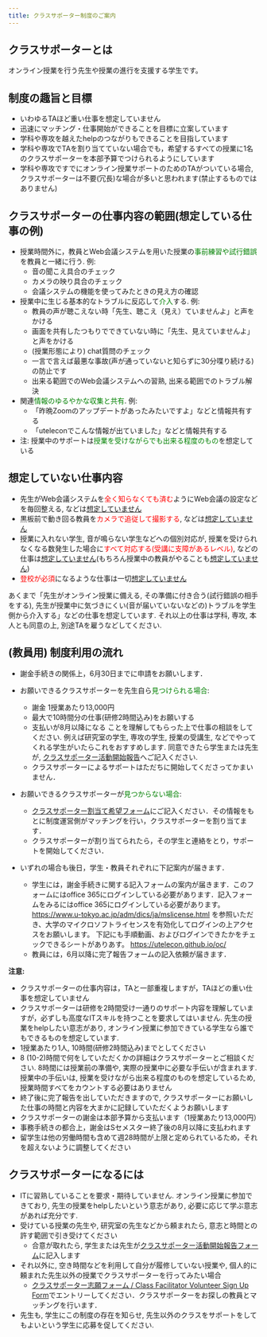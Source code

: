 ```yaml
---
title: クラスサポーター制度のご案内
---
```


クラスサポーターとは
---------------------------

オンライン授業を行う先生や授業の進行を支援する学生です。

制度の趣旨と目標
---------------------------

* いわゆるTAほど重い仕事を想定していません
* 迅速にマッチング・仕事開始ができることを目標に立案しています
* 学科や専攻を越えたhelpのつながりもできることを目指しています
* 学科や専攻でTAを割り当てていない場合でも，希望するすべての授業に1名のクラスサポーターを本部予算でつけられるようにしています
* 学科や専攻ですでにオンライン授業サポートのためのTAがついている場合, クラスサポーターは不要(冗長)な場合が多いと思われます(禁止するものではありません)

クラスサポーターの仕事内容の範囲(想定している仕事の例)
---------------------------

* 授業時間外に，教員とWeb会議システムを用いた授業の<font color="green">事前練習や試行錯誤</font>を教員と一緒に行う. 例:
  * 音の聞こえ具合のチェック
  * カメラの映り具合のチェック
  * 会議システムの機能を使ってみたときの見え方の確認
* 授業中に生じる基本的なトラブルに反応して<font color="green">介入</font>する. 例:
  * 教員の声が聴こえない時「先生、聴こえ（見え）ていませんよ」と声をかける
  * 画面を共有したつもりでできていない時に「先生、見えていませんよ」と声をかける
  * (授業形態により) chat質問のチェック
  * 一言で言えば最悪な事故(声が通っていないと知らずに30分喋り続ける)の防止です
  * 出来る範囲でのWeb会議システムへの習熟, 出来る範囲でのトラブル解決
* 関連<font color="green">情報のゆるやかな収集と共有</font>. 例:
  * 「昨晩Zoomのアップデートがあったみたいですよ」などと情報共有する
  * 「uteleconでこんな情報が出ていました」などと情報共有する
* 注: 授業中のサポートは<font color="green">授業を受けながらでも出来る程度のもの</font>を想定している

想定していない仕事内容
---------------------------

* 先生がWeb会議システムを<font color="red">全く知らなくても済む</font>ようにWeb会議の設定などを毎回整える, などは<u>想定していません</u>
* 黒板前で動き回る教員を<font color="red">カメラで追従して撮影する</font>, などは<u>想定していません</u>
* 授業に入れない学生, 音が鳴らない学生などへの個別対応が, 授業を受けられなくなる数発生した場合に<font color="red">すべて対応する(受講に支障があるレベル)</font>, などの仕事は<u>想定していません</u>(もちろん授業中の教員がやることも<u>想定していません</u>)
* <span style="color: red">登校が必須</span>になるような仕事は一切<u>想定していません</u>


あくまで「先生がオンライン授業に備える, その準備に付き合う(試行錯誤の相手をする), 先生が授業中に気づきにくい(音が届いていないなどの)トラブルを学生側から介入する」などの仕事を想定しています. それ以上の仕事は学科, 専攻, 本人とも同意の上, 別途TAを雇うなどしてください.

(教員用) 制度利用の流れ
---------------------------

* 謝金手続きの関係上，6月30日までに申請をお願いします．
* お願いできるクラスサポーターを先生自ら<font color="green">見つけられる場合</font>:
  * 謝金 1授業あたり13,000円   
  * 最大で10時間分の仕事(研修2時間込み)をお願いする
  * 支払いが8月以降になる
ことを理解してもらった上で仕事の相談をしてください. 例えば研究室の学生, 専攻の学生, 授業の受講生, などでやってくれる学生がいたらこれをおすすめします. 同意できたら学生または先生が, <a href="https://tinyurl.com/ugrxm4r" target="_blank">クラスサポーター活動開始報告</a>へご記入ください.
  * クラスサポーターによるサポートはただちに開始してくださってかまいません．

* お願いできるクラスサポーターが<font color="green">見つからない場合</font>:
  * <a href="https://tinyurl.com/rcu2lgz" target="_blank">クラスサポーター割当て希望フォーム</a>にご記入ください．その情報をもとに制度運営側がマッチングを行い，クラスサポーターを割り当てます．
  * クラスサポーターが割り当てられたら，その学生と連絡をとり，サポートを開始してください． 

* いずれの場合も後日，学生・教員それぞれに下記案内が届きます．
  * 学生には，謝金手続きに関する記入フォームの案内が届きます．このフォームにはoffice 365にログインしている必要があります．記入フォームをみるにはoffice 365にログインしている必要があります。
https://www.u-tokyo.ac.jp/adm/dics/ja/mslicense.html
を参照いただき、大学のマイクロソフトライセンスを有効化してログインの上アクセスをお願いします。
下記にも手順動画、およびログインできたかをチェックできるシートがありあす。
https://utelecon.github.io/oc/
  * 教員には，6月以降に完了報告フォームの記入依頼が届きます．

**注意:**

* クラスサポーターの仕事内容は，TAと一部重複しますが，TAほどの重い仕事を想定していません
* クラスサポーターは研修を2時間受け一通りのサポート内容を理解していますが，必ずしも高度なITスキルを持つことを要求してはいません. 先生の授業をhelpしたい意志があり, オンライン授業に参加できている学生なら誰でもできるものを想定しています.
* 1授業あたり1人, 10時間(研修2時間込み)までとしてください
* 8 (10-2)時間で何をしていただくかの詳細はクラスサポーターとご相談ください. 8時間には授業前の準備や, 実際の授業中に必要な手伝いが含まれます. 授業中の手伝いは, 授業を受けながら出来る程度のものを想定しているため, 授業時間すべてをカウントする必要はありません
* 終了後に完了報告を出していただきますので, クラスサポーターにお願いした仕事の時間と内容を大まかに記録していただくようお願いします
* クラスサポーターの謝金は本部予算から支払います（1授業あたり13,000円）
* 事務手続きの都合上，謝金はSセメスター終了後の8月以降に支払われます
* 留学生は他の労働時間も含めて週28時間が上限と定められているため，それを超えないように調整してください

クラスサポーターになるには
---------------------------------------------
* ITに習熟していることを要求・期待していません. オンライン授業に参加できており, 先生の授業をhelpしたいという意志があり, 必要に応じて学ぶ意志があれば充分です.
* 受けている授業の先生や, 研究室の先生などから頼まれたら, 意志と時間との許す範囲で引き受けてください
  * 合意が取れたら, 学生または先生が<a href="https://tinyurl.com/ugrxm4r" target="_blank">クラスサポーター活動開始報告フォーム</a>に記入します
* それ以外に, 空き時間などを利用して自分が履修していない授業や, 個人的に頼まれた先生以外の授業でクラスサポーターを行ってみたい場合
  * <a href="https://tinyurl.com/vob4dzp">クラスサポーター志願フォーム / Class Facilitator Volunteer Sign Up Form</a>でエントリーしてください．クラスサポーターをお探しの教員とマッチングを行います．
* 先生も, 学生にこの制度の存在を知らせ, 先生以外のクラスをサポートをしてもよいという学生に応募を促してください.


